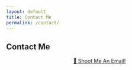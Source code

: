 ```yaml
---
layout: default
title: Contact Me
permalink: /contact/
---
```


## Contact Me

<div style="text-align: center;">
    <a href="mailto:brandon.f.withington@gmail.com" class="contact-button">📧 Shoot Me An Email!</a>
</div>